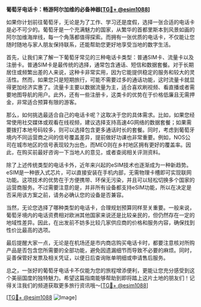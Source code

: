 **葡萄牙电话卡：畅游阿尔加维的必备神器[[TG💪+ @esim1088](https://t.me/s/esim1088)]**

如果你计划前往葡萄牙，无论是为了工作、学习还是度假，选择一张合适的电话卡是必不可少的。葡萄牙是一个充满魅力的国家，从繁华的首都里斯本到风景如画的阿尔加维海岸线，每一个角落都值得探索。而拥有一张优质的电话卡，不仅能让您随时随地与家人朋友保持联系，还能帮助您更好地享受当地的数字生活。

首先，让我们来了解一下葡萄牙常见的三种电话卡类型：普通SIM卡、流量卡以及注册卡。普通SIM卡是最传统的选择，通常包含通话、短信和数据套餐。对于长期居住或频繁出差的人来说，这种卡非常实用，因为它能提供稳定的服务和较大的灵活性。然而，如果您只是短期旅行，可能不需要过多的通话功能，这时流量卡就显得更加经济实惠了。流量卡主要以数据流量为主，适合喜欢刷视频、看直播或者需要地图导航的用户。此外，还有一些注册卡，这类卡的优势在于价格低廉且无需押金，非常适合预算有限的游客。

那么，如何挑选最适合自己的电话卡呢？这取决于您的具体需求。比如，如果您经常使用社交媒体或观看在线视频，建议选择支持高速4G网络的数据套餐；如果需要拨打本地号码较多，则可以选择包含更多通话时长的套餐。同时，考虑到葡萄牙境内不同运营商之间的信号覆盖差异，提前做好功课也非常重要。例如，NOS公司在城市地区的信号表现较为出色，而MEO则在乡村地区拥有更好的覆盖率。因此，在购买前最好咨询一下当地人的意见，或者查阅相关评测资料。

除了上述传统类型的电话卡外，近年来兴起的eSIM技术也逐渐成为一种新趋势。eSIM是一种嵌入式芯片，可以直接安装在手机内部，无需物理卡槽即可实现联网功能。这项技术的优势在于方便携带、环保无污染，并且可以轻松切换多个国家的运营商服务。不过需要注意的是，并非所有设备都支持eSIM功能，所以在决定是否采用该方案之前，请务必确认您的设备是否兼容。

当然，无论您选择了哪种类型的电话卡，合理规划预算同样至关重要。一般来说，葡萄牙境内的电话资费相对欧洲其他国家来说还是比较亲民的，但仍然存在一定的地域性差异。因此，在出发前不妨多比较几家供应商的价格和服务内容，确保找到性价比最高的选项。

最后提醒大家一点，无论是在机场还是市内商店购买电话卡时，都要注意核对所购产品是否包含您所需要的全部功能，避免因遗漏细节而导致不必要的麻烦。同时，妥善保管好发票及相关凭证，以便日后查询账单明细或申请售后服务。

总之，一张好的葡萄牙电话卡不仅能为您的旅程增添便利，更能让您充分感受到这个美丽国度的独特魅力。希望这篇指南能够帮助到即将踏上这片土地的朋友们！记得关注我们的频道获取更多旅行资讯哦～[[TG💪+ @esim1088](https://t.me/s/esim1088)]

[[TG💪+ @esim1088](https://t.me/s/esim1088) ![Image](https://i.postimg.cc/4NQfJmqS/Snipaste-2025-05-13-00-14-12.png)]